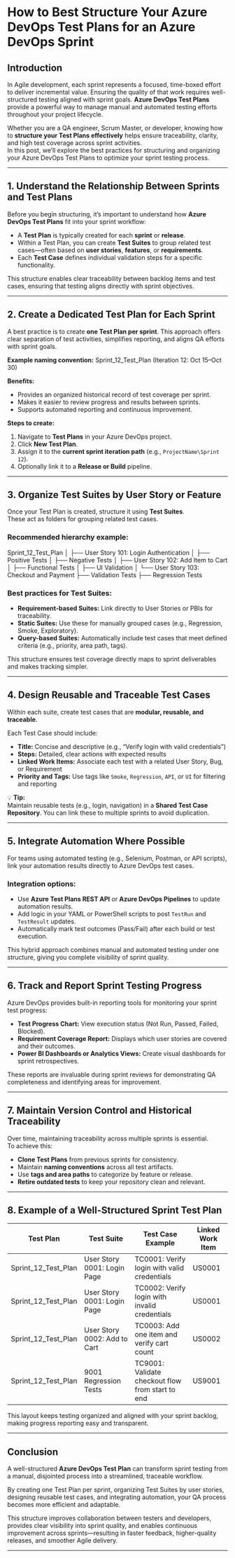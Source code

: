 # **How to Best Structure Your Azure DevOps Test Plans for an Azure DevOps Sprint**

## **Introduction**

In Agile development, each sprint represents a focused, time-boxed effort to deliver incremental value. Ensuring the quality of that work requires well-structured testing aligned with sprint goals. **Azure DevOps Test Plans** provide a powerful way to manage manual and automated testing efforts throughout your project lifecycle.

Whether you are a QA engineer, Scrum Master, or developer, knowing how to **structure your Test Plans effectively** helps ensure traceability, clarity, and high test coverage across sprint activities.  
In this post, we’ll explore the best practices for structuring and organizing your Azure DevOps Test Plans to optimize your sprint testing process.

---

## **1. Understand the Relationship Between Sprints and Test Plans**

Before you begin structuring, it’s important to understand how **Azure DevOps Test Plans** fit into your sprint workflow:

- A **Test Plan** is typically created for each **sprint** or **release**.  
- Within a Test Plan, you can create **Test Suites** to group related test cases—often based on **user stories**, **features**, or **requirements**.  
- Each **Test Case** defines individual validation steps for a specific functionality.

This structure enables clear traceability between backlog items and test cases, ensuring that testing aligns directly with sprint objectives.

---

## **2. Create a Dedicated Test Plan for Each Sprint**

A best practice is to create **one Test Plan per sprint**. This approach offers clear separation of test activities, simplifies reporting, and aligns QA efforts with sprint goals.

**Example naming convention:**
Sprint_12_Test_Plan (Iteration 12: Oct 15–Oct 30)


**Benefits:**
- Provides an organized historical record of test coverage per sprint.  
- Makes it easier to review progress and results between sprints.  
- Supports automated reporting and continuous improvement.

**Steps to create:**
1. Navigate to **Test Plans** in your Azure DevOps project.  
2. Click **New Test Plan**.  
3. Assign it to the **current sprint iteration path** (e.g., `ProjectName\Sprint 12`).  
4. Optionally link it to a **Release or Build** pipeline.

---

## **3. Organize Test Suites by User Story or Feature**

Once your Test Plan is created, structure it using **Test Suites**.  
These act as folders for grouping related test cases.

### **Recommended hierarchy example:**

Sprint_12_Test_Plan
│
├── User Story 101: Login Authentication
│ ├── Positive Tests
│ ├── Negative Tests
│
├── User Story 102: Add Item to Cart
│ ├── Functional Tests
│ ├── UI Validation
│
└── User Story 103: Checkout and Payment
├── Validation Tests
├── Regression Tests


### **Best practices for Test Suites:**
- **Requirement-based Suites:** Link directly to User Stories or PBIs for traceability.  
- **Static Suites:** Use these for manually grouped cases (e.g., Regression, Smoke, Exploratory).  
- **Query-based Suites:** Automatically include test cases that meet defined criteria (e.g., priority, area path, tags).

This structure ensures test coverage directly maps to sprint deliverables and makes tracking simpler.

---

## **4. Design Reusable and Traceable Test Cases**

Within each suite, create test cases that are **modular, reusable, and traceable**.

Each Test Case should include:
- **Title:** Concise and descriptive (e.g., “Verify login with valid credentials”)  
- **Steps:** Detailed, clear actions with expected results  
- **Linked Work Items:** Associate each test with a related User Story, Bug, or Requirement  
- **Priority and Tags:** Use tags like `Smoke`, `Regression`, `API`, or `UI` for filtering and reporting

💡 **Tip:**  
Maintain reusable tests (e.g., login, navigation) in a **Shared Test Case Repository**. You can link these to multiple sprints to avoid duplication.

---

## **5. Integrate Automation Where Possible**

For teams using automated testing (e.g., Selenium, Postman, or API scripts), link your automation results directly to Azure DevOps test cases.

### **Integration options:**
- Use **Azure Test Plans REST API** or **Azure DevOps Pipelines** to update automation results.  
- Add logic in your YAML or PowerShell scripts to post `TestRun` and `TestResult` updates.  
- Automatically mark test outcomes (Pass/Fail) after each build or test execution.

This hybrid approach combines manual and automated testing under one structure, giving you complete visibility of sprint quality.

---

## **6. Track and Report Sprint Testing Progress**

Azure DevOps provides built-in reporting tools for monitoring your sprint test progress:

- **Test Progress Chart:** View execution status (Not Run, Passed, Failed, Blocked).  
- **Requirement Coverage Report:** Displays which user stories are covered and their outcomes.  
- **Power BI Dashboards or Analytics Views:** Create visual dashboards for sprint retrospectives.

These reports are invaluable during sprint reviews for demonstrating QA completeness and identifying areas for improvement.

---

## **7. Maintain Version Control and Historical Traceability**

Over time, maintaining traceability across multiple sprints is essential.  
To achieve this:

- **Clone Test Plans** from previous sprints for consistency.  
- Maintain **naming conventions** across all test artifacts.  
- Use **tags and area paths** to categorize by feature or release.  
- **Retire outdated tests** to keep your repository clean and relevant.

---

## **8. Example of a Well-Structured Sprint Test Plan**

| **Test Plan**          | **Test Suite**                    | **Test Case Example**                   | **Linked Work Item** |
|-------------------------|----------------------------------|----------------------------------------|-----------------------|
| Sprint_12_Test_Plan     | User Story 0001: Login Page       | TC0001: Verify login with valid credentials     | US0001         |
| Sprint_12_Test_Plan     | User Story 0001: Login Page       | TC0002: Verify login with invalid credentials   | US0001         |
| Sprint_12_Test_Plan     | User Story 0002: Add to Cart      | TC0003: Add one item and verify cart count      | US0002         |
| Sprint_12_Test_Plan     | 9001 Regression Tests             | TC9001: Validate checkout flow from start to end| US9001         |

This layout keeps testing organized and aligned with your sprint backlog, making progress reporting easy and transparent.

---

## **Conclusion**

A well-structured **Azure DevOps Test Plan** can transform sprint testing from a manual, disjointed process into a streamlined, traceable workflow.  

By creating one Test Plan per sprint, organizing Test Suites by user stories, designing reusable test cases, and integrating automation, your QA process becomes more efficient and adaptable.  

This structure improves collaboration between testers and developers, provides clear visibility into sprint quality, and enables continuous improvement across sprints—resulting in faster feedback, higher-quality releases, and smoother Agile delivery.

---

